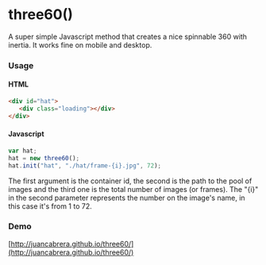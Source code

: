 three60()
=======
A super simple Javascript method that creates a nice spinnable 360 with inertia. It works fine on mobile and desktop.

### Usage
#### HTML
 ```html
<div id="hat">
	<div class="loading"></div>
</div>
 ```
#### Javascript
 ```javascript
var hat;
hat = new three60();
hat.init("hat", "./hat/frame-{i}.jpg", 72);
 ```
The first argument is the container id, the second is the path to the pool of images and the third one is the total number of images (or frames). The "{i}" in the second parameter represents the number on the image's name, in this case it's from 1 to 72.

### Demo
[http://juancabrera.github.io/three60/](http://juancabrera.github.io/three60/)